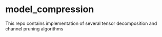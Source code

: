 # model_compression
This repo contains implementation of several tensor decomposition and channel pruning algorithms
